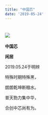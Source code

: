 ```yaml
---
title: "中国芯"
date: '2019-05-24'
---
```

  #  ![](/images/heshui.jpg)
  
  **中国芯**
  
  **闲居**


2019.05.24于明辨 

特殊时期特殊黑， 

朗朗乾坤断粮水。 

普天勠力集中华， 

合创中芯尚有为。 
